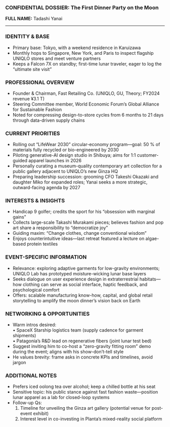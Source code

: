 ### CONFIDENTIAL DOSSIER: The First Dinner Party on the Moon

**FULL NAME:** Tadashi Yanai

---
### IDENTITY & BASE
- Primary base: Tokyo, with a weekend residence in Karuizawa  
- Monthly hops to Singapore, New York, and Paris to inspect flagship UNIQLO stores and meet venture partners  
- Keeps a Falcon 7X on standby; first-time lunar traveler, eager to log the “ultimate site visit”  

### PROFESSIONAL OVERVIEW
- Founder & Chairman, Fast Retailing Co. (UNIQLO, GU, Theory; FY2024 revenue ¥3.1 T)  
- Steering Committee member, World Economic Forum’s Global Alliance for Sustainable Fashion  
- Noted for compressing design-to-store cycles from 6 months to 21 days through data-driven supply chains  

### CURRENT PRIORITIES
- Rolling out “LifeWear 2030” circular-economy program—goal: 50 % of materials fully recycled or bio-engineered by 2030  
- Piloting generative-AI design studio in Shibuya; aims for 1:1 customer-guided apparel launches in 2026  
- Personally curating a museum-quality contemporary art collection for a public gallery adjacent to UNIQLO’s new Ginza HQ  
- Preparing leadership succession: grooming CFO Takeshi Okazaki and daughter Miko for expanded roles; Yanai seeks a more strategic, outward-facing agenda by 2027  

### INTERESTS & INSIGHTS
- Handicap 9 golfer; credits the sport for his “obsession with marginal gains”  
- Collects large-scale Takashi Murakami pieces; believes fashion and pop art share a responsibility to “democratize joy”  
- Guiding maxim: “Change clothes, change conventional wisdom”  
- Enjoys counterintuitive ideas—last retreat featured a lecture on algae-based protein textiles  

### EVENT-SPECIFIC INFORMATION
- Relevance: exploring adaptive garments for low-gravity environments; UNIQLO Lab has prototyped moisture-wicking lunar base layers  
- Seeks dialogue on user experience design in extraterrestrial habitats—how clothing can serve as social interface, haptic feedback, and psychological comfort  
- Offers: scalable manufacturing know-how, capital, and global retail storytelling to amplify the moon dinner’s vision back on Earth  

### NETWORKING & OPPORTUNITIES
- Warm intros desired:  
  • SpaceX Starship logistics team (supply cadence for garment shipments)  
  • Patagonia’s R&D lead on regenerative fibers (joint lunar test bed)  
- Suggest inviting him to co-host a “zero-gravity fitting room” demo during the event; aligns with his show-don’t-tell style  
- He values brevity: frame asks in concrete KPIs and timelines, avoid jargon  

### ADDITIONAL NOTES
- Prefers iced oolong tea over alcohol; keep a chilled bottle at his seat  
- Sensitive topic: his public stance against fast fashion waste—position lunar apparel as a lab for closed-loop systems  
- Follow-up Qs:  
  1. Timeline for unveiling the Ginza art gallery (potential venue for post-event exhibit)  
  2. Interest level in co-investing in Planta’s mixed-reality social platform
